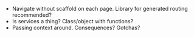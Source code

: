 - Navigate without scaffold on each page. Library for generated routing recommended?
- Is services a thing? Class/object with functions?
- Passing context around. Consequences? Gotchas?

